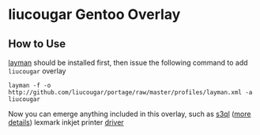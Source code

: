 liucougar Gentoo Overlay
========================

How to Use
----------
[layman] should be installed first, then issue the following command to add `liucougar` overlay

    layman -f -o http://github.com/liucougar/portage/raw/master/profiles/layman.xml -a liucougar

Now you can emerge anything included in this overlay, such as [s3ql] ([more details]) lexmark inkjet printer [driver]

 [layman]: http://www.gentoo.org/proj/en/overlays/userguide.xml
 [s3ql]: http://code.google.com/p/s3ql/
 [more details]: http://www.liucougar.net/blog/archives/247
 [driver]: http://www.liucougar.net/blog/archives/275

